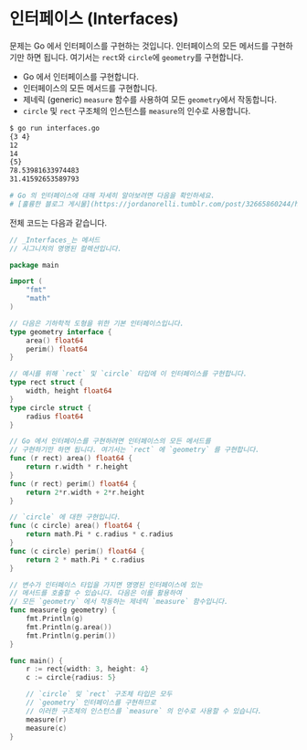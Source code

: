 # 인터페이스 (Interfaces)

문제는 Go 에서 인터페이스를 구현하는 것입니다. 인터페이스의 모든 메서드를 구현하기만 하면 됩니다. 여기서는 `rect`와 `circle`에 `geometry`를 구현합니다.

- Go 에서 인터페이스를 구현합니다.
- 인터페이스의 모든 메서드를 구현합니다.
- 제네릭 (generic) `measure` 함수를 사용하여 모든 `geometry`에서 작동합니다.
- `circle` 및 `rect` 구조체의 인스턴스를 `measure`의 인수로 사용합니다.

```sh
$ go run interfaces.go
{3 4}
12
14
{5}
78.53981633974483
31.41592653589793

# Go 의 인터페이스에 대해 자세히 알아보려면 다음을 확인하세요.
# [훌륭한 블로그 게시물](https://jordanorelli.tumblr.com/post/32665860244/how-to-use-interfaces-in-go).
```

전체 코드는 다음과 같습니다.

```go
// _Interfaces_는 메서드
// 시그니처의 명명된 컬렉션입니다.

package main

import (
	"fmt"
	"math"
)

// 다음은 기하학적 도형을 위한 기본 인터페이스입니다.
type geometry interface {
	area() float64
	perim() float64
}

// 예시를 위해 `rect` 및 `circle` 타입에 이 인터페이스를 구현합니다.
type rect struct {
	width, height float64
}
type circle struct {
	radius float64
}

// Go 에서 인터페이스를 구현하려면 인터페이스의 모든 메서드를
// 구현하기만 하면 됩니다. 여기서는 `rect` 에 `geometry` 를 구현합니다.
func (r rect) area() float64 {
	return r.width * r.height
}
func (r rect) perim() float64 {
	return 2*r.width + 2*r.height
}

// `circle` 에 대한 구현입니다.
func (c circle) area() float64 {
	return math.Pi * c.radius * c.radius
}
func (c circle) perim() float64 {
	return 2 * math.Pi * c.radius
}

// 변수가 인터페이스 타입을 가지면 명명된 인터페이스에 있는
// 메서드를 호출할 수 있습니다. 다음은 이를 활용하여
// 모든 `geometry` 에서 작동하는 제네릭 `measure` 함수입니다.
func measure(g geometry) {
	fmt.Println(g)
	fmt.Println(g.area())
	fmt.Println(g.perim())
}

func main() {
	r := rect{width: 3, height: 4}
	c := circle{radius: 5}

	// `circle` 및 `rect` 구조체 타입은 모두
	// `geometry` 인터페이스를 구현하므로
	// 이러한 구조체의 인스턴스를 `measure` 의 인수로 사용할 수 있습니다.
	measure(r)
	measure(c)
}
```
